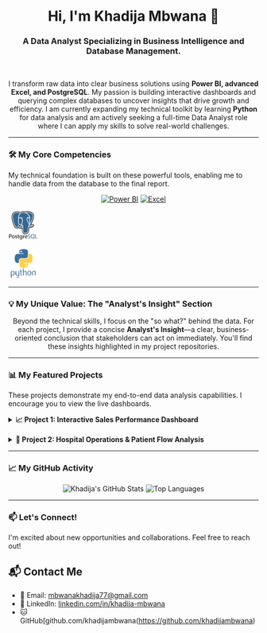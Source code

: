 <!-- START OF PROFILE -->

<!-- 
This is your new professional GitHub Profile README.
Instructions:
1. Copy all of this code.
2. Go to your special repository (KhadijaMbwana/KhadijaMbwana).
3. Click the pencil icon on the README.md file to edit it.
4. Delete everything in that file and paste this code.
5. Replace the few remaining links in brackets [ ] with your project links.
-->

<!-- HEADER -->
<h1 align="center">Hi, I'm Khadija Mbwana 👋</h1>
<h3 align="center">A Data Analyst Specializing in Business Intelligence and Database Management.</h3>

<br>

<!-- ABOUT ME -->
<p align="center">
  I transform raw data into clear business solutions using <strong>Power BI, advanced Excel, and PostgreSQL</strong>. My passion is building interactive dashboards and querying complex databases to uncover insights that drive growth and efficiency. I am currently expanding my technical toolkit by learning <strong>Python</strong> for data analysis and am actively seeking a full-time Data Analyst role where I can apply my skills to solve real-world challenges.
</p>

---

### 🛠️ My Core Competencies

My technical foundation is built on these powerful tools, enabling me to handle data from the database to the final report.

<p align="center">
  <!-- Visualization & Business Intelligence -->
  <a href="https://powerbi.microsoft.com/en-us/" target="_blank" rel="noreferrer"><img src="https://raw.githubusercontent.com/microsoft/PowerBI-Icons/main/PNG/Power-BI-Desktop.png" alt="Power BI" width="60" height="60"/></a>
  <a href="https://www.microsoft.com/en-us/microsoft-365/excel" target="_blank" rel="noreferrer"><img src="https://img.icons8.com/color/48/000000/ms-excel.png" alt="Excel" width="60" height="60"/></a>

  <!-- Database -->
  <a href="https://www.postgresql.org" target="_blank" rel="noreferrer"><img src="https://raw.githubusercontent.com/devicons/devicon/master/icons/postgresql/postgresql-original-wordmark.svg" alt="PostgreSQL" width="60" height="60"/></a>

  <!-- Currently Learning -->
  <a href="https://www.python.org" target="_blank" rel="noreferrer"><img src="https://raw.githubusercontent.com/devicons/devicon/master/icons/python/python-original-wordmark.svg" alt="Python" width="60" height="60"/></a>
</p>

---

### 💡 My Unique Value: The "Analyst's Insight" Section

<p align="center">
  Beyond the technical skills, I focus on the "so what?" behind the data. For each project, I provide a concise <strong>Analyst's Insight</strong>—a clear, business-oriented conclusion that stakeholders can act on immediately. You'll find these insights highlighted in my project repositories.
</p>

---

### 📊 My Featured Projects

These projects demonstrate my end-to-end data analysis capabilities. I encourage you to view the live dashboards.

<!-- PROJECT 1: SALES ANALYSIS -->
<details>
  <summary><strong>📈 Project 1: Interactive Sales Performance Dashboard</strong></summary>
  <br>
  <p>
    Designed and built a comprehensive sales dashboard in <strong>Power BI</strong> using data queried directly from a <strong>PostgreSQL</strong> database. This project tracks key performance indicators (KPIs) like revenue, profit margins, and sales by region, allowing stakeholders to identify top-performing products and pinpoint areas for growth.
  </p>
  <ul>
    <li><strong>Tech Used:</strong> Power BI, PostgreSQL, Advanced Excel (for initial data validation)</li>
    <li><strong>Repo:</strong> <a href="[LINK_TO_YOUR_SALES_PROJECT_GITHUB_REPO]">View Project Code & SQL Queries</a></li>
    <li><strong>Live Demo:</strong> <a href="[LINK_TO_YOUR_POWER_BI_PUBLIC_DASHBOARD_FOR_SALES]">View Interactive Dashboard</a></li>
  </ul>
  <img src="[LINK_TO_YOUR_SALES_DASHBOARD_IMAGE_OR_GIF]" alt="Sales Dashboard GIF">
</details>

<br>

<!-- PROJECT 2: HOSPITAL ANALYSIS -->
<details>
  <summary><strong>🏥 Project 2: Hospital Operations & Patient Flow Analysis</strong></summary>
  <br>
  <p>
    Analyzed hospital operations data to optimize patient flow and resource allocation. I used <strong>PostgreSQL</strong> to manage and query patient admission and discharge data, and built a <strong>Power BI</strong> dashboard to visualize trends in bed occupancy rates, average length of stay, and patient wait times. The goal was to provide hospital administrators with data to improve patient care and operational efficiency.
  </p>
  <ul>
    <li><strong>Tech Used:</strong> Power BI, PostgreSQL</li>
    <li><strong>Repo:</strong> <a href="[LINK_TO_YOUR_HOSPITAL_PROJECT_GITHUB_REPO]">View Project Code & SQL Queries</a></li>
    <li><strong>Live Demo:</strong> <a href="[LINK_TO_YOUR_POWER_BI_PUBLIC_DASHBOARD_FOR_HOSPITAL]">View Interactive Dashboard</a></li>
  </ul>
  <img src="[LINK_TO_YOUR_HOSPITAL_DASHBOARD_IMAGE_OR_GIF]" alt="Hospital Dashboard GIF">
</details>

---

### 📈 My GitHub Activity

<p align="center">
  <img src="https://github-readme-stats.vercel.app/api?username=KhadijaMbwana&show_icons=true&theme=dracula" alt="Khadija's GitHub Stats" />
  <img src="https://github-readme-stats.vercel.app/api/top-langs/?username=KhadijaMbwana&layout=compact&theme=dracula" alt="Top Languages" />
</p>

---

### 📫 Let's Connect!

I'm excited about new opportunities and collaborations. Feel free to reach out!
## 📬 Contact Me

- 📧 Email: [mbwanakhadija77@gmail.com](mailto:mbwanakhadija77@gmail.com)
- 💼 LinkedIn: [linkedin.com/in/khadija-mbwana](https://linkedin.com/in/khadija-mbwana)
- 🐱GitHub[github.com/khadijambwana(https://github.com/khadijambwana)



<!-- END OF PROFILE -->
